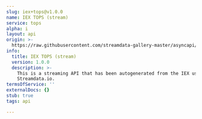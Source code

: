 ```yaml
---
slug: iex+tops@v1.0.0
name: IEX TOPS (stream)
service: tops
alpha: i
layout: api
origin: >-
  https://raw.githubusercontent.com/streamdata-gallery-master/asyncapi/master/_listings/iex/iex-tops-stream-async.md
info:
  title: IEX TOPS (stream)
  version: 1.0.0
  description: >-
    This is a streaming API that has been autogenerated from the IEX using
    Streamdata.io.
termsOfService: ''
externalDocs: {}
stub: true
tags: api

---
```

